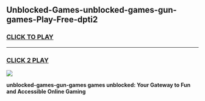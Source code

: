 
## Unblocked-Games-unblocked-games-gun-games-Play-Free-dpti2
<h3>
<a href="https://premium76.site?title=unblocked-games-gun-games&ref=09A">CLICK TO PLAY</a></h3>
<hr>

<h3>
<a href="https://premium76.site?title=unblocked-games-gun-games&ref=09A">CLICK 2 PLAY</a>
  
</h3>

<a href="https://premium76.site?title=unblocked-games-gun-games&ref=09A"><img src="https://clearcache.store/games.png"></a>


**unblocked-games-gun-games games unblocked: Your Gateway to Fun and Accessible Online Gaming**
